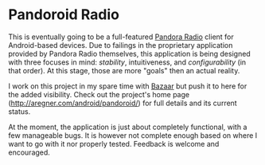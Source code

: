 Pandoroid Radio
===============

This is eventually going to be a full-featured [Pandora Radio](http://www.pandora.com/) client for Android-based devices.  Due to failings in the proprietary application provided by Pandora Radio themselves, this application is being designed with three focuses in mind: _stability_, intuitiveness, and _configurability_ (in that order). At this stage, those are more "goals" then an actual reality.

I work on this project in my spare time with [Bazaar](http://bazaar.canonical.com/) but push it to here for the added visibility.  Check out the project's home page (http://aregner.com/android/pandoroid/) for full details and its current status.

At the moment, the application is just about completely functional, with a few manageable bugs.  It is however not complete enough based on where I want to go with it nor properly tested.  Feedback is welcome and encouraged.
